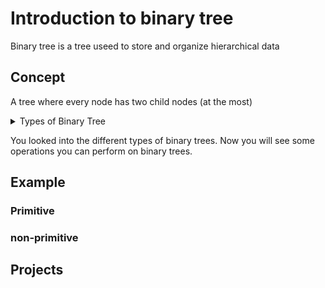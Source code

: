 # Introduction to binary tree

Binary tree is a tree useed to store and organize hierarchical data

## Concept

A tree where every node has two child nodes (at the most)


<details>

<summary>Types of Binary Tree</summary>
<br/>

1 - Full Binary Tree
- A tree where tree nodes can have either two children or no child.
  

2 - Complete Binary Tree 
- A tree where each nodes on all levels except the last level has two children.
- A tree where at the lowest level, all leaves should reside possibly on the left side.


3 - Perfect Binary Tree
- A tree where every node must have two children and every leaf is present on the same level.


4 - Balanced Binary Tree
- `Balance factor` = height(left subtree) - height(right subtree)
- It balances a binary tree for each node if its `balance factor` is either -1,0 or 1. The height of the left subtree and that of the right tree can vary by at most one.


5 - Degenerate Binary Tree
- A tree where every internal nodes (parent) has exactly one child.

</details>


You looked into the different types of binary trees. Now you will see some operations you can perform on binary trees.





## Example 

### Primitive 


### non-primitive


## Projects








